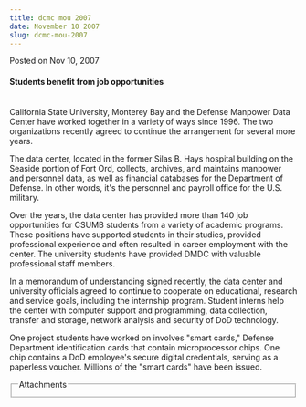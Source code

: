 ```yaml
---
title: dcmc mou 2007
date: November 10 2007
slug: dcmc-mou-2007
---
```


 



<span class="date">Posted on Nov 10, 2007    </span>
<h4>Students benefit from job opportunities</h4>
<p><br>
California State University, Monterey Bay and the Defense Manpower
Data Center have worked together in a variety of ways since 1996.
The two organizations recently agreed to continue the arrangement
for several more years.</br></p>
<p>The data center, located in the former Silas B. Hays hospital
building on the Seaside portion of Fort Ord, collects, archives,
and maintains manpower and personnel data, as well as financial
databases for the Department of Defense. In other words, it&apos;s the
personnel and payroll office for the U.S. military.</p>
<p>Over the years, the data center has provided more than 140 job
opportunities for CSUMB students from a variety of academic
programs. These positions have supported students in their studies,
provided professional experience and often resulted in career
employment with the center. The university students have provided
DMDC with valuable professional staff members.</p>
<p>In a memorandum of understanding signed recently, the data
center and university officials agreed to continue to cooperate on
educational, research and service goals, including the internship
program. Student interns help the center with computer support and
programming, data collection, transfer and storage, network
analysis and security of DoD technology.</p>
<p>One project students have worked on involves &quot;smart cards,&quot;
Defense Department identification cards that contain microprocessor
chips. One chip contains a DoD employee&apos;s secure digital
credentials, serving as a paperless voucher. Millions of the &quot;smart
cards&quot; have been issued.<br/></p>
<fieldset class="fieldgroup group-attachments">
<legend>Attachments</legend>
<div class="field field-type-emvideo field-field-attach-video">
<div class="field-items">
<div class="field-item odd">
<div class="emvideo emvideo-video emvideo-"/>
</div>
</div>
</div>
</fieldset>





 
